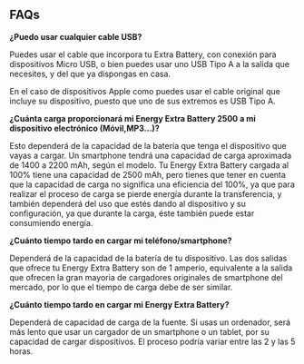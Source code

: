## FAQs

**¿Puedo usar cualquier cable USB?**

Puedes usar el cable que incorpora tu Extra Battery, con conexión para dispositivos Micro USB, o bien puedes usar uno USB Tipo A a la salida que necesites, y del que ya dispongas en casa.

En el caso de dispositivos Apple como puedes usar el cable original que incluye su dispositivo, puesto que uno de sus extremos es USB Tipo A.

**¿Cuánta carga proporcionará mi Energy Extra Battery 2500 a mi dispositivo electrónico (Móvil,MP3…)?**

Esto dependerá de la capacidad de la batería que tenga el dispositivo que vayas a cargar.
Un smartphone tendrá una capacidad de carga aproximada de 1400 a 2200 mAh, según el modelo.
Tu Energy Extra Battery cargada al 100% tiene una capacidad de 2500 mAh, pero tienes que tener en cuenta que la capacidad de carga no significa una eficiencia del 100%, ya que para realizar el proceso de carga se pierde energía durante la transferencia, y también dependerá del uso que estés dando al dispositivo y su configuración, ya que durante la carga, éste también puede estar consumiendo energía.

**¿Cuánto tiempo tardo en cargar mi teléfono/smartphone?**

Dependerá de la capacidad de la batería de tu dispositivo. Las dos salidas que ofrece tu Energy Extra Battery son de 1 amperio, equivalente a la salida que ofrecen la gran mayoria de cargadores originales de smartphone del mercado, por lo que el tiempo de carga debe de ser similar.

**¿Cuánto tiempo tardo en cargar mi Energy Extra Battery?**

Dependerá de capacidad de carga de la fuente. Si usas un ordenador, será más lento que usar un cargador de un smartphone o un tablet, por su capacidad de cargar dispositivos. El proceso podría variar entre las 2 y las 5 horas.



